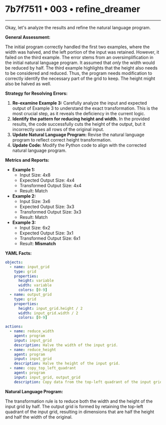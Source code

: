 # 7b7f7511 • 003 • refine_dreamer

---
Okay, let's analyze the results and refine the natural language program.

**General Assessment:**

The initial program correctly handled the first two examples, where the width was halved, and the left portion of the input was retained. However, it failed on the third example. The error stems from an oversimplification in the initial natural language program. It assumed that *only* the width would be reduced by half. The third example highlights that the height also needs to be considered and reduced. Thus, the program needs modification to correctly identify the necessary part of the grid to keep. The height might also be halved as well.

**Strategy for Resolving Errors:**

1.  **Re-examine Example 3:** Carefully analyze the input and expected output of Example 3 to understand the exact transformation. This is the most crucial step, as it reveals the deficiency in the current logic.
2.  **Identify the pattern for reducing height and width.** In the provided results, the code successfully cuts the height of the output, but it incorrectly uses all rows of the original input.
3.  **Update Natural Language Program:** Revise the natural language program to reflect correct height transformation.
4.  **Update Code:** Modify the Python code to align with the corrected natural language program.

**Metrics and Reports:**

*   **Example 1:**
    *   Input Size: 4x8
    *   Expected Output Size: 4x4
    *   Transformed Output Size: 4x4
    *   Result: Match
*   **Example 2:**
    *   Input Size: 3x6
    *   Expected Output Size: 3x3
    *   Transformed Output Size: 3x3
    *   Result: Match
*   **Example 3:**
    *   Input Size: 6x2
    *   Expected Output Size: 3x1
    *   Transformed Output Size: 6x1
    *   Result: **Mismatch**

**YAML Facts:**

```yaml
objects:
  - name: input_grid
    type: grid
    properties:
      height: variable
      width: variable
      colors: [0-9]
  - name: output_grid
    type: grid
    properties:
      height: input_grid.height / 2
      width: input_grid.width / 2
      colors: [0-9]

actions:
  - name: reduce_width
    agent: program
    input: input_grid
    description: Halve the width of the input grid.
  - name: reduce_height
    agent: program
    input: input_grid
    description: Halve the height of the input grid.
  - name: copy_top_left_quadrant
    agent: program
    input: input_grid, output_grid
    description: Copy data from the top-left quadrant of the input grid to the output_grid.
```

**Natural Language Program:**

The transformation rule is to reduce both the width and the height of the input grid by half. The output grid is formed by retaining the top-left quadrant of the input grid, resulting in dimensions that are half the height and half the width of the original.

